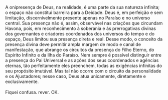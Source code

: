 ﻿A onipresença de Deus, na realidade, é uma parte da sua natureza infinita; o espaço não constitui barreira para a Deidade. Deus é, em perfeição e sem limitação, discernívelmente presente apenas no Paraíso e no universo central. Sua presença não é, assim, observável nas criações que circundam Havona, pois, em reconhecimento à soberania e às prerrogativas divinas dos governantes e criadores coordenados dos universos do tempo e do espaço, Deus limitou sua presença direta e real. Desse modo, o conceito da presença divina deve permitir ampla margem de modo e canal de manifestação, que abrange os circuitos da presença do Filho Eterno, do Espírito Infinito e da Ilha do Paraíso. Nem sempre é possível distinguir entre a presença do Pai Universal e as ações dos seus coordenados e agências eternas, tão perfeitamente eles preenchem, todas as exigências infinitas do seu propósito imutável. Mas tal não ocorre com o circuito da personalidade e os Ajustadores; nesse caso, Deus atua unicamente, diretamente e exclusivamente.<BR><BR>Fiquei confusa. rever. OK.